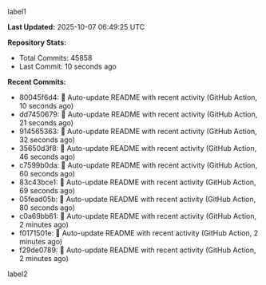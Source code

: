 
label1 
<!-- ACTIVITY_START -->
**Last Updated:** 2025-10-07 06:49:25 UTC

**Repository Stats:**
- Total Commits: 45858
- Last Commit: 10 seconds ago

**Recent Commits:**
- 80045f6d4: 🤖 Auto-update README with recent activity (GitHub Action, 10 seconds ago)
- dd7450679: 🤖 Auto-update README with recent activity (GitHub Action, 21 seconds ago)
- 914565363: 🤖 Auto-update README with recent activity (GitHub Action, 32 seconds ago)
- 35650d3f8: 🤖 Auto-update README with recent activity (GitHub Action, 46 seconds ago)
- c7599b0da: 🤖 Auto-update README with recent activity (GitHub Action, 60 seconds ago)
- 83c43bce1: 🤖 Auto-update README with recent activity (GitHub Action, 69 seconds ago)
- 05fead05b: 🤖 Auto-update README with recent activity (GitHub Action, 80 seconds ago)
- c0a69bb61: 🤖 Auto-update README with recent activity (GitHub Action, 2 minutes ago)
- f0171501e: 🤖 Auto-update README with recent activity (GitHub Action, 2 minutes ago)
- f29de0789: 🤖 Auto-update README with recent activity (GitHub Action, 2 minutes ago)
<!-- ACTIVITY_END -->

label2
